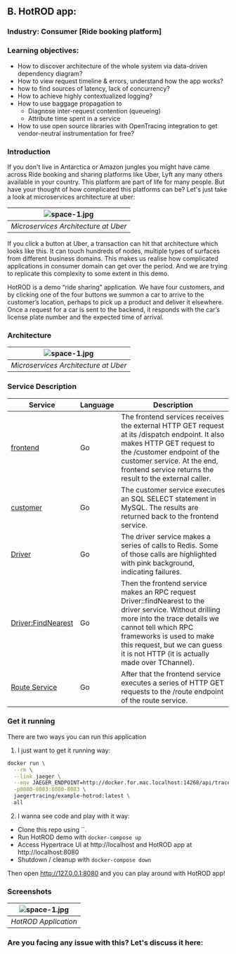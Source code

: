 ## B. HotROD app:

### Industry: Consumer [Ride booking platform]
### Learning objectives:

- How to discover architecture of the whole system via data-driven dependency diagram?
- How to view request timeline & errors, understand how the app works?
- how to find sources of latency, lack of concurrency?
- How to achieve highly contextualized logging?
- How to use baggage propagation to
    - Diagnose inter-request contention (queueing)
    - Attribute time spent in a service
- How to use open source libraries with OpenTracing integration to get vendor-neutral instrumentation for free?


### Introduction
If you don't live in Antarctica or Amazon jungles you might have came across Ride booking and sharing platforms like Uber, Lyft any many others available in your country. This platform are part of life for many people. But have your thought of how complicated this platforms can be? Let's just take a look at microservices architecture at uber:

| ![space-1.jpg](https://res.infoq.com/presentations/uber-microservices-distributed-tracing/en/slides/sl9-1567597621813.jpg) | 
|:--:| 
| *Microservices Architecture at Uber* |

If you click a button at Uber, a transaction can hit that architecture which looks like this. It can touch hundreds of nodes, multiple types of surfaces from different business domains. This makes us realise how complicated applications in consumer domain can get over the period. And we are trying to replicate this complexity to some extent in this demo.

HotROD is a demo “ride sharing” application. We have four customers, and by clicking one of the four buttons we summon a car to arrive to the customer’s location, perhaps to pick up a product and deliver it elsewhere. Once a request for a car is sent to the backend, it responds with the car’s license plate number and the expected time of arrival.


### Architecture

| ![space-1.jpg](https://miro.medium.com/max/4596/1*XLxS6v_BWwtU2cvbSsHFyQ.png) | 
|:--:| 
| *Microservices Architecture at Uber* |

### Service Description
| Service                                              | Language      | Description                                                                                                                       |
| ---------------------------------------------------- | ------------- | --------------------------------------------------------------------------------------------------------------------------------- |
| [frontend](./src/frontend)                           | Go            |  The frontend services receives the external HTTP GET request at its /dispatch endpoint. It also makes HTTP GET request to the /customer endpoint of the customer service. At the end, frontend service returns the result to the external caller.|
| [customer](./src/cartservice)                     | Go           | The customer service executes an SQL SELECT statement in MySQL. The results are returned back to the frontend service.                                                           |
| [Driver](./src/productcatalogservice) | Go            | The driver service makes a series of calls to Redis. Some of those calls are highlighted with pink background, indicating failures.                        |
| [Driver:FindNearest](./src/currencyservice)             | Go      | Then the frontend service makes an RPC request Driver::findNearest to the driver service. Without drilling more into the trace details we cannot tell which RPC frameworks is used to make this request, but we can guess it is not HTTP (it is actually made over TChannel). |
| [Route Service](./src/paymentservice)               | Go      | After that the frontend service executes a series of HTTP GET requests to the /route endpoint of the route service.                                    |                                    |


### Get it running

There are two ways you can run this application

1. I just want to get it running way: 
```bash
docker run \
  --rm \
  --link jaeger \
  --env JAEGER_ENDPOINT=http://docker.for.mac.localhost:14268/api/traces \
  -p8080-8083:8080-8083 \
  jaegertracing/example-hotrod:latest \
  all
```

2. I wanna see code and play with it way:
* Clone this repo using ``.
* Run HotROD demo with `docker-compose up`
* Access Hypertrace UI at http://localhost and HotROD app at http://localhost:8080
* Shutdown / cleanup with `docker-compose down`

Then open http://127.0.0.1:8080 and you can play around with HotROD app!

### Screenshots


| ![space-1.jpg](https://miro.medium.com/max/2000/1*tLGZLrpEE8gz6RZEVJRCbA.png) | 
|:--:| 
| *HotROD Application* |

### Are you facing any issue with this? Let's discuss it here:
